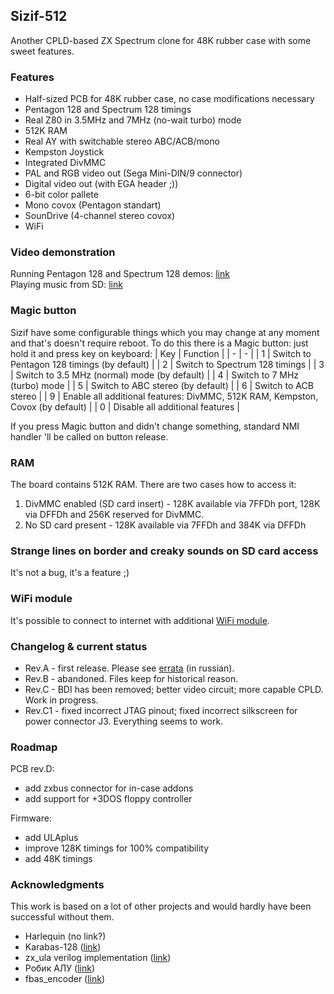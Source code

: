 ﻿## Sizif-512
Another CPLD-based ZX Spectrum clone for 48K rubber case with some sweet features.

### Features
* Half-sized PCB for 48K rubber case, no case modifications necessary
* Pentagon 128 and Spectrum 128 timings
* Real Z80 in 3.5MHz and 7MHz (no-wait turbo) mode
* 512K RAM
* Real AY with switchable stereo ABC/ACB/mono
* Kempston Joystick
* Integrated DivMMC
* PAL and RGB video out (Sega Mini-DIN/9 connector)
* Digital video out (with EGA header ;))
* 6-bit color pallete
* Mono covox (Pentagon standart)
* SounDrive (4-channel stereo covox)
* WiFi

### Video demonstration
Running Pentagon 128 and Spectrum 128 demos: [link](https://www.youtube.com/watch?v=_RoLKcfJSTY)  
Playing music from SD: [link](https://www.youtube.com/watch?v=TmikKD3yqOU)

### Magic button
Sizif have some configurable things which you may change at any moment and that's doesn't require reboot.
To do this there is a Magic button: just hold it and press key on keyboard:
| Key | Function |
| - | - |
| 1 | Switch to Pentagon 128 timings (by default) |
| 2 | Switch to Spectrum 128 timings |
| 3 | Switch to 3.5 MHz (normal) mode (by default) |
| 4 | Switch to 7 MHz (turbo) mode |
| 5 | Switch to ABC stereo (by default) |
| 6 | Switch to ACB stereo |
| 9 | Enable all additional features: DivMMC, 512K RAM, Kempston, Covox (by default) |
| 0 | Disable all additional features |

If you press Magic button and didn't change something, standard NMI handler 'll be called on button release.

### RAM
The board contains 512K RAM. There are two cases how to access it:
1. DivMMC enabled (SD card insert) - 128K available via 7FFDh port, 128K via DFFDh and 256K reserved for DivMMC.
2. No SD card present - 128K available via 7FFDh and 384K via DFFDh

### Strange lines on border and creaky sounds on SD card access
It's not a bug, it's a feature ;)

### WiFi module
It's possible to connect to internet with additional [WiFi module](https://github.com/UzixLS/zx-sizif-512-wifi).

### Changelog & current status
* Rev.A - first release. Please see [errata](pcb/rev.A/ERRATA.ru.txt) (in russian).
* Rev.B - abandoned. Files keep for historical reason.
* Rev.C - BDI has been removed; better video circuit; more capable CPLD. Work in progress.
* Rev.C1 - fixed incorrect JTAG pinout; fixed incorrect silkscreen for power connector J3. Everything seems to work.

### Roadmap
PCB rev.D:
* add zxbus connector for in-case addons
* add support for +3DOS floppy controller

Firmware:
* add ULAplus
* improve 128K timings for 100% compatibility
* add 48K timings

### Acknowledgments
This work is based on a lot of other projects and would hardly have been successful without them.
* Harlequin (no link?)
* Karabas-128 ([link](https://github.com/andykarpov/karabas-128))
* zx_ula verilog implementation ([link](https://opencores.org/projects/zx_ula))
* Робик АЛУ ([link](https://zx-pk.ru/threads/19862-robik-alu-modul-rasshireniya.html))
* fbas_encoder ([link](https://opencores.org/projects/fbas_encoder))
